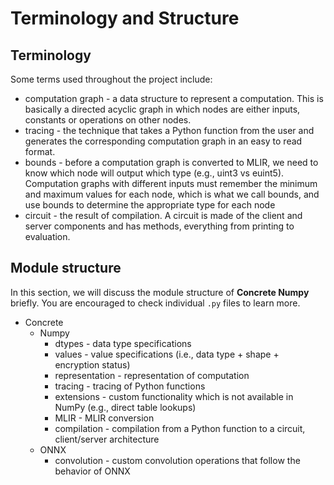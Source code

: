 # Terminology and Structure

## Terminology

Some terms used throughout the project include:

* computation graph - a data structure to represent a computation. This is basically a directed acyclic graph in which nodes are either inputs, constants or operations on other nodes.
* tracing - the technique that takes a Python function from the user and generates the  corresponding computation graph in an easy to read format.
* bounds - before a computation graph is converted to MLIR, we need to know which node will output which type (e.g., uint3 vs euint5). Computation graphs with different inputs must remember the minimum and maximum values for each node, which is what we call bounds, and use bounds to determine the appropriate type for each node
* circuit - the result of compilation. A circuit is made of the client and server components and has methods, everything from printing to evaluation.

## Module structure

In this section, we will discuss the module structure of **Concrete Numpy** briefly. You are encouraged to check individual `.py` files to learn more.

* Concrete
  * Numpy
    * dtypes - data type specifications
    * values - value specifications (i.e., data type + shape + encryption status)
    * representation - representation of computation
    * tracing - tracing of Python functions
    * extensions - custom functionality which is not available in NumPy (e.g., direct table lookups)
    * MLIR - MLIR conversion
    * compilation - compilation from a Python function to a circuit, client/server architecture
  * ONNX
    * convolution - custom convolution operations that follow the behavior of ONNX

